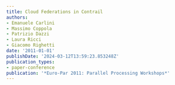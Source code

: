```yaml
---
title: Cloud Federations in Contrail
authors:
- Emanuele Carlini
- Massimo Coppola
- Patrizio Dazzi
- Laura Ricci
- Giacomo Righetti
date: '2011-01-01'
publishDate: '2024-03-12T13:59:23.853248Z'
publication_types:
- paper-conference
publication: '*Euro-Par 2011: Parallel Processing Workshops*'
---
```

